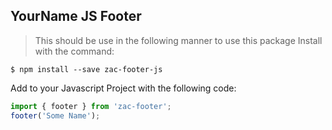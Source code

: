 ## YourName JS Footer
> This should be use in the following manner to use this package
Install with the command:
```
$ npm install --save zac-footer-js
```
Add to your Javascript Project with the following code:
```javascript
import { footer } from 'zac-footer';
footer('Some Name');